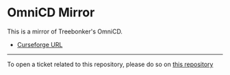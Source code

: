 # OmniCD Mirror

This is a mirror of Treebonker's OmniCD.

- [Curseforge URL](https://www.curseforge.com/wow/addons/omnicd)

----

To open a ticket related to this repository, please do so on [this repository](https://github.com/curseforge-mirror/.github)
